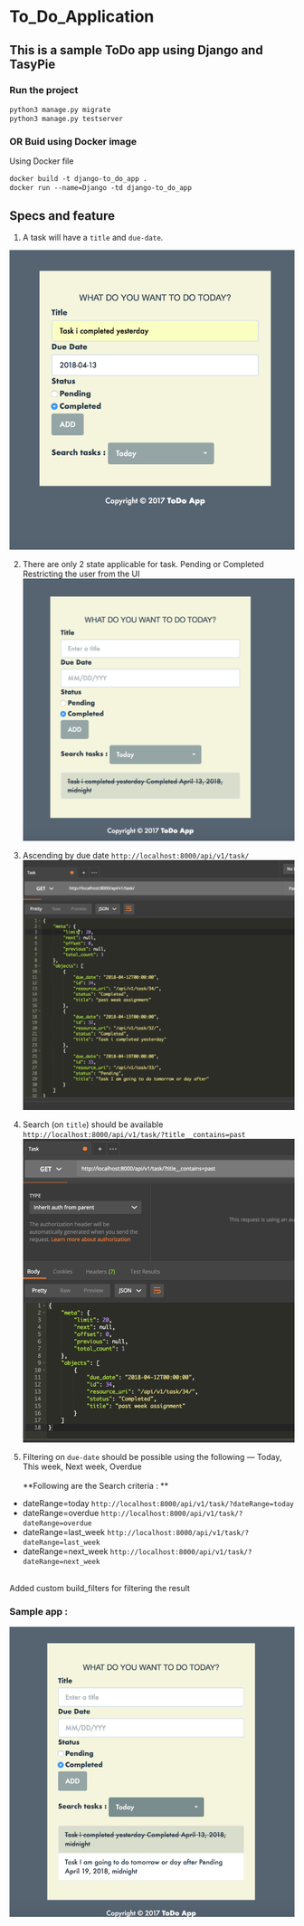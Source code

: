 # To_Do_Application
## This is a sample ToDo app using Django and TasyPie

### Run the project 
```
python3 manage.py migrate
python3 manage.py testserver
```
### OR Buid using Docker image
Using Docker file
```
docker build -t django-to_do_app .
docker run --name=Django -td django-to_do_app
```

## Specs and feature

1. A task will have a `title` and `due-date`.

![main_app](images/main_app2.png)

2. There are only 2 state applicable for task. Pending or Completed 
Restricting the user from the UI 
![task_status](images/main_app3.png)

3. Ascending by due date
`http://localhost:8000/api/v1/task/`
![due_date_orderby](images/postman.png)

4. Search (on `title`) should be available
`http://localhost:8000/api/v1/task/?title__contains=past`
![due_date_orderby](images/title.png)

5. Filtering on `due-date` should be possible using the following — Today, This
week, Next week, Overdue <br/><br/>
**Following are the Search criteria : **
* dateRange=today  `http://localhost:8000/api/v1/task/?dateRange=today`
* dateRange=overdue  `http://localhost:8000/api/v1/task/?dateRange=overdue`
* dateRange=last_week  `http://localhost:8000/api/v1/task/?dateRange=last_week`
* dateRange=next_week  `http://localhost:8000/api/v1/task/?dateRange=next_week`

<br/>Added custom build_filters for filtering the result 

### Sample app :
![app](images/main_app5.png)


